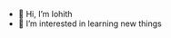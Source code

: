- 👋 Hi, I’m lohith
- 👀 I’m interested in learning new things 


<!---
lohith1392/lohith1392 is a ✨ special ✨ repository because its `README.md` (this file) appears on your GitHub profile.
You can click the Preview link to take a look at your changes.
--->

